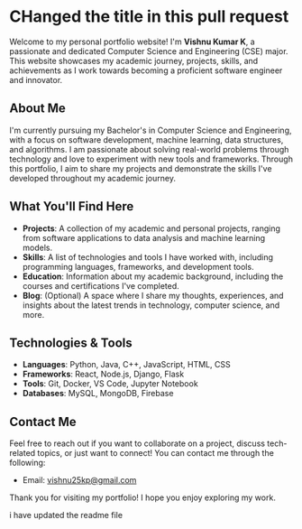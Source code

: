 # CHanged the title in this pull request

Welcome to my personal portfolio website! I'm **Vishnu Kumar K**, a passionate and dedicated Computer Science and Engineering (CSE) major. This website showcases my academic journey, projects, skills, and achievements as I work towards becoming a proficient software engineer and innovator.

## About Me

I'm currently pursuing my Bachelor's in Computer Science and Engineering, with a focus on software development, machine learning, data structures, and algorithms. I am passionate about solving real-world problems through technology and love to experiment with new tools and frameworks. Through this portfolio, I aim to share my projects and demonstrate the skills I've developed throughout my academic journey.
 
## What You'll Find Here

- **Projects**: A collection of my academic and personal projects, ranging from software applications to data analysis and machine learning models.
- **Skills**: A list of technologies and tools I have worked with, including programming languages, frameworks, and development tools.
- **Education**: Information about my academic background, including the courses and certifications I've completed.
- **Blog**: (Optional) A space where I share my thoughts, experiences, and insights about the latest trends in technology, computer science, and more.

## Technologies & Tools

- **Languages**: Python, Java, C++, JavaScript, HTML, CSS
- **Frameworks**: React, Node.js, Django, Flask
- **Tools**: Git, Docker, VS Code, Jupyter Notebook
- **Databases**: MySQL, MongoDB, Firebase

## Contact Me

Feel free to reach out if you want to collaborate on a project, discuss tech-related topics, or just want to connect! You can contact me through the following:

- Email: vishnu25kp@gmail.com


Thank you for visiting my portfolio! I hope you enjoy exploring my work.

i have updated the readme file 


